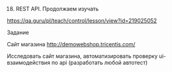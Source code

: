18. REST API. Продолжаем изучать

https://qa.guru/pl/teach/control/lesson/view?id=219025052

Задание

Сайт магазина http://demowebshop.tricentis.com/

Исследовать сайт магазина, автоматизировать проверку ui-взаимодействия по api (pазработать любой автотест)
